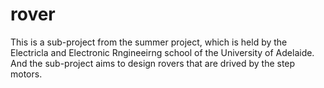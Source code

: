 # rover
This is a sub-project from the summer project, which is held by the Electricla and Electronic Rngineeirng school of the University of Adelaide. And the sub-project aims to design rovers that are drived by the step motors.
